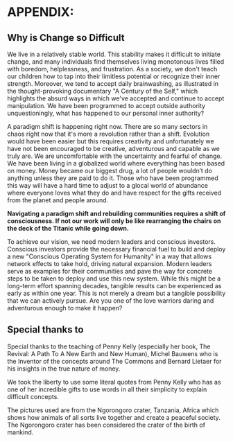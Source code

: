 # APPENDIX: 

## Why is Change so Difficult

We live in a relatively stable world. This stability makes it difficult to initiate change, and many individuals find themselves living monotonous lives filled with boredom, helplessness, and frustration. As a society, we don't teach our children how to tap into their limitless potential or recognize their inner strength. Moreover, we tend to accept daily brainwashing, as illustrated in the thought-provoking documentary "A Century of the Self," which highlights the absurd ways in which we've accepted and continue to accept manipulation. We have been programmed to accept outside authority unquestioningly, what has happened to our personal inner authority? 

A paradigm shift is happening right now. There are so many sectors in chaos right now that it's more a revolution rather than a shift. Evolution would have been easier but this requires creativity and unfortunately we have not been encouraged to be creative, adventurous and capable as we truly are. We are uncomfortable with the uncertainty and fearful of change. We have been living in a globalized world where everything has been based on money. Money became our biggest drug, a lot of people wouldn’t do anything unless they are paid to do it. Those who have been programmed this way will have a hard time to adjust to a glocal world of abundance where everyone loves what they do and have respect for the gifts received from the planet and people around.

**Navigating a paradigm shift and rebuilding communities requires a shift of consciousness.
If not our work will only be like rearranging the chairs on the deck of the Titanic while going down.** 

To achieve our vision, we need modern leaders and conscious investors. Conscious investors provide the necessary financial fuel to build and deploy a new "Conscious Operating System for Humanity" in a way that allows network effects to take hold, driving natural expansion. Modern leaders serve as examples for their communities and pave the way for concrete steps to be taken to deploy and use this new system. While this might be a long-term effort spanning decades, tangible results can be experienced as early as within one year. This is not merely a dream but a tangible possibility that we can actively pursue. Are you one of the love warriors daring and adventurous enough to make it happen?

## Special thanks to

Special thanks to the teaching of Penny Kelly (especially her book, The Revival: A Path To A New Earth and New Human), Michel Bauwens who is the Inventor of the concepts around The Commons and Bernard Lietaer for his insights in the true nature of money.

We took the liberty to use some literal quotes from Penny Kelly who has as one of her incredible gifts to use words in all their simplicity to explain difficult concepts. 

The pictures used are from the Ngorongoro crater, Tanzania, Africa which shows how animals of all sorts live together and create a peaceful society. The Ngorongoro crater has been considered the crater of the birth of mankind.